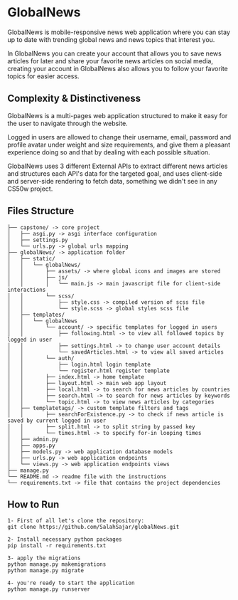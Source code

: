 # GlobalNews

GlobalNews is mobile-responsive news web application where you can stay up to date with trending global news and news topics that interest you.

In GlobalNews you can create your account that allows you to save news articles for later and share your favorite news articles on social media, creating your account in GlobalNews also allows you to follow your favorite topics for easier access.

## Complexity & Distinctiveness

GlobalNews is a multi-pages web application structured to make it easy for the user to navigate through the website.

Logged in users are allowed to change their username, email, password and profile avatar under weight and size requirements, and give them a pleasant experience doing so and that by dealing with each possible situation.

GlobalNews uses 3 different External APIs to extract different news articles and structures each API's data for the targeted goal, and uses client-side and server-side rendering to fetch data, something we didn't see in any CS50w project.

## Files Structure

```
├── capstone/ -> core project
│   ├── asgi.py -> asgi interface configuration
│   ├── settings.py
│   └── urls.py -> global urls mapping
├── globalNews/ -> application folder
│   ├── static/
│   │   └── globalNews/
│   │       ├── assets/ -> where global icons and images are stored
│   │       ├── js/
│   │       │   └── main.js -> main javascript file for client-side interactions
│   │       └── scss/
│   │           ├── style.css -> compiled version of scss file
│   │           └── style.scss -> global styles scss file
│   ├── templates/
│   │   └── globalNews
│   │       └── account/ -> specific templates for logged in users
│   │           ├── following.html -> to view all followed topics by logged in user
│   │           ├── settings.html -> to change user account details
│   │           └── savedArticles.html -> to view all saved articles
│   │       └── auth/
│   │           ├── login.html login template
│   │           └── register.html register template
│   │       ├── index.html -> home template
│   │       ├── layout.html -> main web app layout
│   │       ├── local.html -> to search for news articles by countries
│   │       ├── search.html -> to search for news articles by keywords
│   │       └── topic.html -> to view news articles by categories
│   ├── templatetags/ -> custom template filters and tags
│   │       ├── searchForExistence.py -> to check if news article is saved by current logged in user
│   │       ├── split.html -> to split string by passed key
│   │       └── times.html -> to specify for-in looping times
│   ├── admin.py
│   ├── apps.py
│   ├── models.py -> web application database models
│   ├── urls.py -> web application endpoints
│   └── views.py -> web application endpoints views
├── manage.py
└── README.md -> readme file with the instructions
└── requirements.txt -> file that contains the project dependencies
```

## How to Run

```
1- First of all let's clone the repository:
git clone https://github.com/SalahSajar/globalNews.git

2- Install necessary python packages
pip install -r requirements.txt

3- apply the migrations
python manage.py makemigrations
python manage.py migrate

4- you're ready to start the application
python manage.py runserver

```
